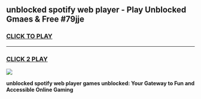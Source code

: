 
## unblocked spotify web player - Play Unblocked Gmaes & Free #79jje
<h3>
<a href="https://news.freeplayer.one?title=unblocked_spotify_web_player&ref=26F">CLICK TO PLAY</a></h3>
<hr>

<h3>
<a href="https://news.freeplayer.one?title=unblocked_spotify_web_player&ref=26F">CLICK 2 PLAY</a>
  
</h3>

<a href="https://news.freeplayer.one?title=unblocked_spotify_web_player&ref=26F/"><img src="https://clearcache.store/games.png"></a>


**unblocked spotify web player games unblocked: Your Gateway to Fun and Accessible Online Gaming**
